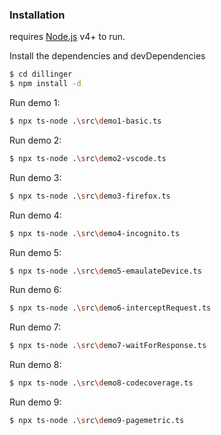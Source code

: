 ### Installation

requires [Node.js](https://nodejs.org/) v4+ to run.

Install the dependencies and devDependencies

```sh
$ cd dillinger
$ npm install -d
```

Run demo 1:
```sh
$ npx ts-node .\src\demo1-basic.ts
```

Run demo 2:
```sh
$ npx ts-node .\src\demo2-vscode.ts
```

Run demo 3:
```sh
$ npx ts-node .\src\demo3-firefox.ts
```

Run demo 4:
```sh
$ npx ts-node .\src\demo4-incognito.ts
```

Run demo 5:
```sh
$ npx ts-node .\src\demo5-emaulateDevice.ts
```

Run demo 6:
```sh
$ npx ts-node .\src\demo6-interceptRequest.ts
```

Run demo 7:
```sh
$ npx ts-node .\src\demo7-waitForResponse.ts
```

Run demo 8:
```sh
$ npx ts-node .\src\demo8-codecoverage.ts
```

Run demo 9:
```sh
$ npx ts-node .\src\demo9-pagemetric.ts
```

